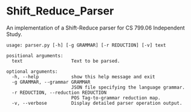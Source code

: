 # Shift_Reduce_Parser
An implementation of a Shift-Reduce parser for CS 799.06 Independent Study.

```
usage: parser.py [-h] [-g GRAMMAR] [-r REDUCTION] [-v] text

positional arguments:
  text                  Text to be parsed.

optional arguments:
  -h, --help            show this help message and exit
  -g GRAMMAR, --grammar GRAMMAR
                        JSON file specifying the language grammar.
  -r REDUCTION, --reduction REDUCTION
                        POS Tag-to-grammar reduction map.
  -v, --verbose         Display detailed parser operation output.
```
